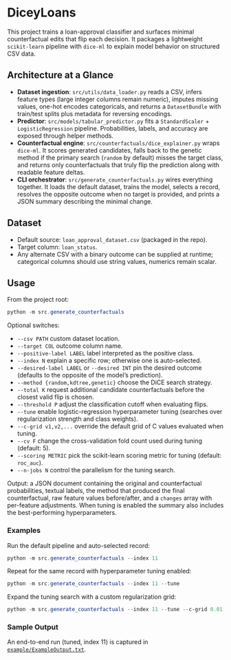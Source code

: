 # DiceyLoans

This project trains a loan-approval classifier and surfaces minimal counterfactual edits that flip each decision. It packages a lightweight `scikit-learn` pipeline with `dice-ml` to explain model behavior on structured CSV data.



## Architecture at a Glance

- **Dataset ingestion**: `src/utils/data_loader.py` reads a CSV, infers feature types (large integer columns remain numeric), imputes missing values, one-hot encodes categoricals, and returns a `DatasetBundle` with train/test splits plus metadata for reversing encodings.
- **Predictor**: `src/models/tabular_predictor.py` fits a `StandardScaler` + `LogisticRegression` pipeline. Probabilities, labels, and accuracy are exposed through helper methods.
- **Counterfactual engine**: `src/counterfactuals/dice_explainer.py` wraps `dice-ml`. It scores generated candidates, falls back to the genetic method if the primary search (`random` by default) misses the target class, and returns only counterfactuals that truly flip the prediction along with readable feature deltas.
- **CLI orchestrator**: `src/generate_counterfactuals.py` wires everything together. It loads the default dataset, trains the model, selects a record, resolves the opposite outcome when no target is provided, and prints a JSON summary describing the minimal change.

## Dataset

- Default source: `loan_approval_dataset.csv` (packaged in the repo).
- Target column: `loan_status`.
- Any alternate CSV with a binary outcome can be supplied at runtime; categorical columns should use string values, numerics remain scalar.

## Usage

From the project root:

```powershell
python -m src.generate_counterfactuals
```

Optional switches:

- `--csv PATH` custom dataset location.
- `--target COL` outcome column name.
- `--positive-label LABEL` label interpreted as the positive class.
- `--index N` explain a specific row; otherwise one is auto-selected.
- `--desired-label LABEL` or `--desired INT` pin the desired outcome (defaults to the opposite of the model’s prediction).
- `--method {random,kdtree,genetic}` choose the DiCE search strategy.
- `--total K` request additional candidate counterfactuals before the closest valid flip is chosen.
- `--threshold P` adjust the classification cutoff when evaluating flips.
- `--tune` enable logistic-regression hyperparameter tuning (searches over regularization strength and class weights).
- `--c-grid v1,v2,...` override the default grid of C values evaluated when tuning.
- `--cv F` change the cross-validation fold count used during tuning (default: 5).
- `--scoring METRIC` pick the scikit-learn scoring metric for tuning (default: `roc_auc`).
- `--n-jobs N` control the parallelism for the tuning search.

Output: a JSON document containing the original and counterfactual probabilities, textual labels, the method that produced the final counterfactual, raw feature values before/after, and a `changes` array with per-feature adjustments. When tuning is enabled the summary also includes the best-performing hyperparameters.

### Examples

Run the default pipeline and auto-selected record:

```powershell
python -m src.generate_counterfactuals --index 11
```

Repeat for the same record with hyperparameter tuning enabled:

```powershell
python -m src.generate_counterfactuals --index 11 --tune
```

Expand the tuning search with a custom regularization grid:

```powershell
python -m src.generate_counterfactuals --index 11 --tune --c-grid 0.01,0.1,1,10 --cv 5
```

### Sample Output

An end-to-end run (tuned, index 11) is captured in [`example/ExampleOutput.txt`](example/ExampleOutput.txt).